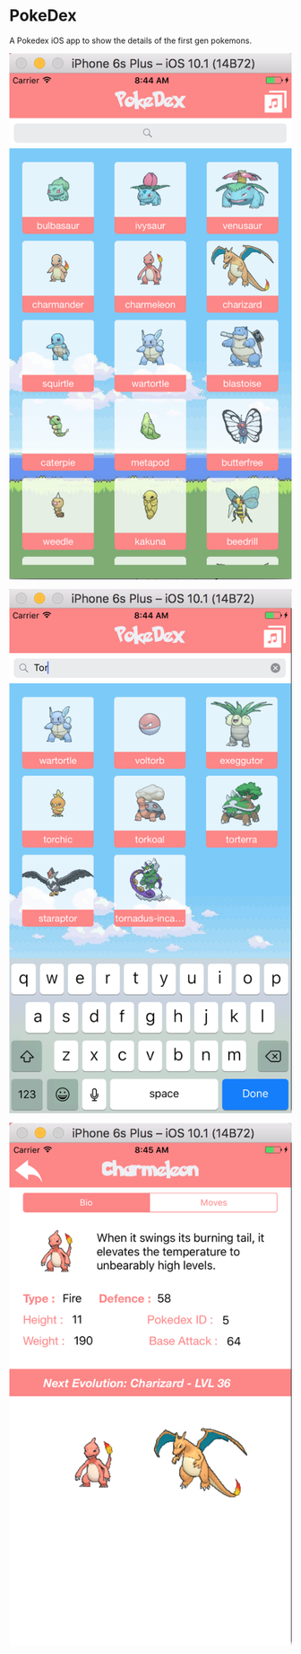 # PokeDex

A Pokedex iOS app to show the details of the first gen pokemons.

![alt tag](https://github.com/DarshanGowda0/PokeDex/blob/master/Screen%20Shot%202016-11-23%20at%208.44.21%20AM.png)

![alt tag](https://github.com/DarshanGowda0/PokeDex/blob/master/Screen%20Shot%202016-11-23%20at%208.44.01%20AM.png)

![alt tag](https://github.com/DarshanGowda0/PokeDex/blob/master/Screen%20Shot%202016-11-23%20at%208.45.03%20AM.png)
